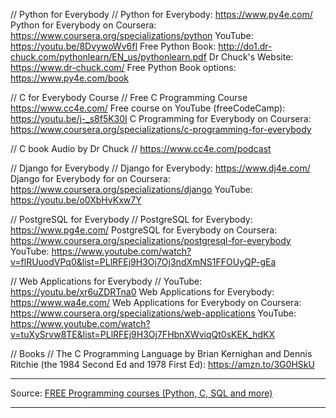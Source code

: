 // Python for Everybody //
Python for Everybody: https://www.py4e.com/
Python for Everybody on Coursera: https://www.coursera.org/specializations/python
YouTube: https://youtu.be/8DvywoWv6fI
Free Python Book: http://do1.dr-chuck.com/pythonlearn/EN_us/pythonlearn.pdf
Dr Chuck's Website: https://www.dr-chuck.com/
Free Python Book options: https://www.py4e.com/book
 
// C for Everybody Course //
Free C Programming Course https://www.cc4e.com/
Free course on YouTube (freeCodeCamp): https://youtu.be/j-_s8f5K30I 
C Programming for Everybody on Coursera:  https://www.coursera.org/specializations/c-programming-for-everybody

// C book Audio by Dr Chuck //
https://www.cc4e.com/podcast

// Django for Everybody //
Django for Everybody: https://www.dj4e.com/
Django for Everybody for on Coursera: https://www.coursera.org/specializations/django
YouTube: https://youtu.be/o0XbHvKxw7Y
 
// PostgreSQL for Everybody // 
PostgreSQL for Everybody: https://www.pg4e.com/
PostgreSQL for Everybody on Coursera: https://www.coursera.org/specializations/postgresql-for-everybody
YouTube: https://www.youtube.com/watch?v=flRUuodVPq0&list=PLlRFEj9H3Oj7Oj3ndXmNS1FFOUyQP-gEa
 
// Web Applications for Everybody //
YouTube: https://youtu.be/xr6uZDRTna0
Web Applications for Everybody: https://www.wa4e.com/
Web Applications for Everybody on Coursera: https://www.coursera.org/specializations/web-applications
YouTube: https://www.youtube.com/watch?v=tuXySrvw8TE&list=PLlRFEj9H3Oj7FHbnXWviqQt0sKEK_hdKX
 
// Books //
The C Programming Language by Brian Kernighan and Dennis Ritchie (the 1984 Second Ed and 1978 First Ed): https://amzn.to/3G0HSkU

---
Source: [FREE Programming courses (Python, C, SQL and more)](https://www.youtube.com/watch?v=gwwtae_flKk)

---